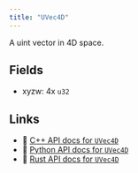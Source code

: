 ```yaml
---
title: "UVec4D"
---
```


A uint vector in 4D space.

## Fields

* xyzw: 4x `u32`

## Links
 * 🌊 [C++ API docs for `UVec4D`](https://ref.rerun.io/docs/cpp/stable/structrerun_1_1datatypes_1_1UVec4D.html)
 * 🐍 [Python API docs for `UVec4D`](https://ref.rerun.io/docs/python/stable/common/datatypes#rerun.datatypes.UVec4D)
 * 🦀 [Rust API docs for `UVec4D`](https://docs.rs/rerun/latest/rerun/datatypes/struct.UVec4D.html)


